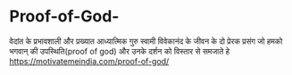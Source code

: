 # Proof-of-God-
वेदांत के प्रभावशाली और प्रख्यात आध्यात्मिक गुरु स्वामी विवेकानंद के जीवन के दो प्रेरक प्रसंग जो हमको भगवान् की उपस्थिति(proof of god) और उनके दर्शन को विस्तार से समजाते हे https://motivatemeindia.com/proof-of-god/
